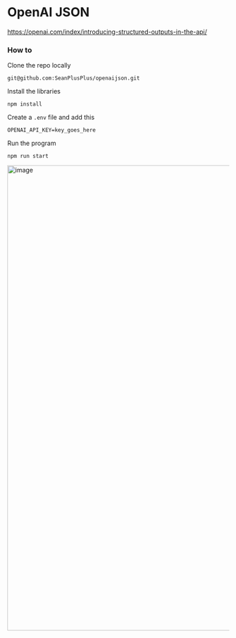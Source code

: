 # OpenAI JSON

https://openai.com/index/introducing-structured-outputs-in-the-api/

### How to

Clone the repo locally

```
git@github.com:SeanPlusPlus/openaijson.git
```

Install the libraries

```
npm install
```

Create a `.env` file and add this

```
OPENAI_API_KEY=key_goes_here
```

Run the program

```
npm run start
```

<img width="1057" alt="image" src="https://github.com/user-attachments/assets/229269d2-b963-4ca5-a2d2-72058604a8c9">
